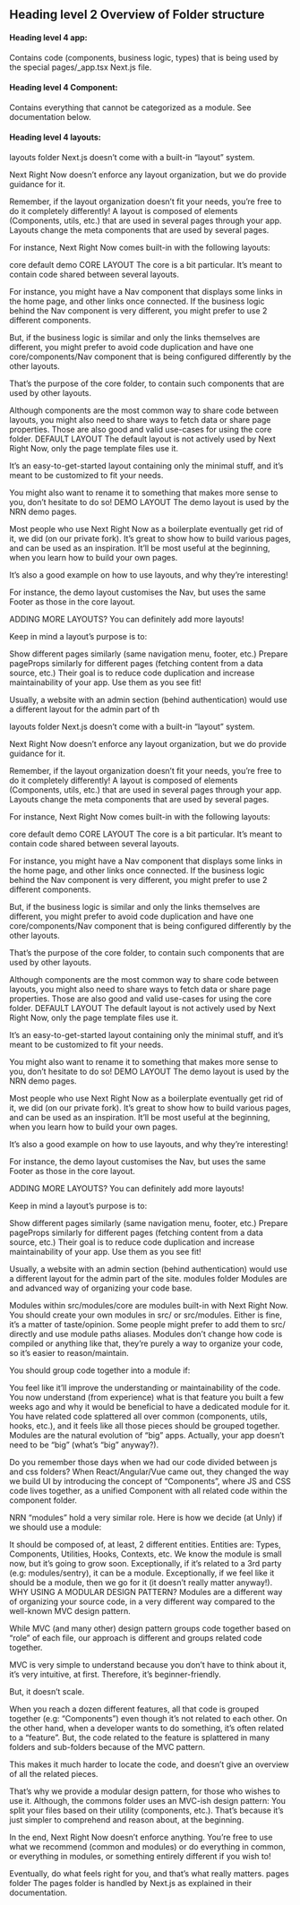 
## Heading level 2 Overview of Folder structure

#### Heading level 4 app:
Contains code (components, business logic, types) that is being used by 
the special pages/_app.tsx Next.js file.

#### Heading level 4 Component: 
  Contains everything that cannot be categorized as a module. See documentation below.

#### Heading level 4 layouts: 
layouts folder
Next.js doesn’t come with a built-in “layout” system.

Next Right Now doesn’t enforce any layout organization, but we do provide guidance for it.

 Remember, if the layout organization doesn’t fit your needs, you’re free to do it completely differently! 
A layout is composed of elements (Components, utils, etc.) that are used in several pages through your app. Layouts change the meta components that are used by several pages.

For instance, Next Right Now comes built-in with the following layouts:

core
default
demo
CORE LAYOUT
The core is a bit particular. It’s meant to contain code shared between several layouts.

For instance, you might have a Nav component that displays some links in the home page, and other links once connected. If the business logic behind the Nav component is very different, you might prefer to use 2 different components.

But, if the business logic is similar and only the links themselves are different, you might prefer to avoid code duplication and have one core/components/Nav component that is being configured differently by the other layouts.

That’s the purpose of the core folder, to contain such components that are used by other layouts.

 Although components are the most common way to share code between layouts, you might also need to share ways to fetch data or share page properties. Those are also good and valid use-cases for using the core folder. 
DEFAULT LAYOUT
The default layout is not actively used by Next Right Now, only the page template files use it.

It’s an easy-to-get-started layout containing only the minimal stuff, and it’s meant to be customized to fit your needs.

 You might also want to rename it to something that makes more sense to you, don’t hesitate to do so! 
DEMO LAYOUT
The demo layout is used by the NRN demo pages.

 Most people who use Next Right Now as a boilerplate eventually get rid of it, we did (on our private fork). 
It’s great to show how to build various pages, and can be used as an inspiration. It’ll be most useful at the beginning, when you learn how to build your own pages.

It’s also a good example on how to use layouts, and why they’re interesting!

For instance, the demo layout customises the Nav, but uses the same Footer as those in the core layout.

ADDING MORE LAYOUTS?
You can definitely add more layouts!

Keep in mind a layout’s purpose is to:

Show different pages similarly (same navigation menu, footer, etc.)
Prepare pageProps similarly for different pages (fetching content from a data source, etc.)
Their goal is to reduce code duplication and increase maintainability of your app. Use them as you see fit!

 Usually, a website with an admin section (behind authentication) would use a different layout for the admin part of th
<!-- Contains the layouts used by pages. 
core: Contains reusable/extendable code (components, business logic, data fetching) used by other layouts.
default: Default layout that comes built-in with the strict minimum components (Nav, Footer). If you use NRN as a boilerplate, that’s the layout you should get started with!
demo: Layout used by the Next Right Now demo pages. All those pages under /demo use the demo layout, which contains a custom Nav showing links to each example, and a left menu for easier navigation through the demo.
modules: Contains related pieces of code (components, types, utils) grouped together. See documentation below.
core: Contains built-in modules included with the NRN preset you selected. They are being separated from other modules by default, so you can locate your own code faster.
pages: Contains Next.js pages and api folder.
stories: Contains Storybook stories.
app folder
This folder contains the code used to start a Next.js page.

 As a Next.js app grows, it contains more and more code within pages/_app, to such a point where it’s difficult to understand all that is happening there. The goal of this folder is to centralize all the business logic executed by pages/_app, while keeping it organized and maintenable. 
This folder contains global styles and “page bootstraps” that are used to initialize the client and server, distinctively. It also contains constants used thorough the app.

Read more about “Application Bootstrap”.

common folder
The common folder is meant to be a simple and quick way for developers to write code, without having to think about to modularize it.

Basically, you should write your code in common if:

You’re building a very simple app.
You’re not familiar with modules or not familiar with the existing code.
You’re in a hurry and just want to do something quickly.
You don’t know if what you’re working on is a module, or might become one in the future.
You don’t care about using a modular design approach.
You don’t want to think about building a module yet.
You’re unsure about whether using a module or using the common folder.
Etc.
Whether you use common or modules folder does not matter. Not really. Don’t stress yourself about “doing it the right way”, there is no “right way”.

Modules are meant to group related code together so that it’s easier to reason about. It won’t change anything if all your code is in common, you can always split it into modules once you feel it’s useful.

 In the end of the day, it doesn’t matter if you’re using a module or common, what matters is you find your code quickly, and the organization makes sense to you (and your team). Don’t fight with yourself about it, don’t waste time, just do what feels right. Worst case scenario, you’ll change it later.  -->
layouts folder
Next.js doesn’t come with a built-in “layout” system.

Next Right Now doesn’t enforce any layout organization, but we do provide guidance for it.

 Remember, if the layout organization doesn’t fit your needs, you’re free to do it completely differently! 
A layout is composed of elements (Components, utils, etc.) that are used in several pages through your app. Layouts change the meta components that are used by several pages.

For instance, Next Right Now comes built-in with the following layouts:

core
default
demo
CORE LAYOUT
The core is a bit particular. It’s meant to contain code shared between several layouts.

For instance, you might have a Nav component that displays some links in the home page, and other links once connected. If the business logic behind the Nav component is very different, you might prefer to use 2 different components.

But, if the business logic is similar and only the links themselves are different, you might prefer to avoid code duplication and have one core/components/Nav component that is being configured differently by the other layouts.

That’s the purpose of the core folder, to contain such components that are used by other layouts.

 Although components are the most common way to share code between layouts, you might also need to share ways to fetch data or share page properties. Those are also good and valid use-cases for using the core folder. 
DEFAULT LAYOUT
The default layout is not actively used by Next Right Now, only the page template files use it.

It’s an easy-to-get-started layout containing only the minimal stuff, and it’s meant to be customized to fit your needs.

 You might also want to rename it to something that makes more sense to you, don’t hesitate to do so! 
DEMO LAYOUT
The demo layout is used by the NRN demo pages.

 Most people who use Next Right Now as a boilerplate eventually get rid of it, we did (on our private fork). 
It’s great to show how to build various pages, and can be used as an inspiration. It’ll be most useful at the beginning, when you learn how to build your own pages.

It’s also a good example on how to use layouts, and why they’re interesting!

For instance, the demo layout customises the Nav, but uses the same Footer as those in the core layout.

ADDING MORE LAYOUTS?
You can definitely add more layouts!

Keep in mind a layout’s purpose is to:

Show different pages similarly (same navigation menu, footer, etc.)
Prepare pageProps similarly for different pages (fetching content from a data source, etc.)
Their goal is to reduce code duplication and increase maintainability of your app. Use them as you see fit!

 Usually, a website with an admin section (behind authentication) would use a different layout for the admin part of the site. 
modules folder
Modules are and advanced way of organizing your code base.

 Modules within src/modules/core are modules built-in with Next Right Now. You should create your own modules in src/ or src/modules. Either is fine, it’s a matter of taste/opinion. Some people might prefer to add them to src/ directly and use module paths aliases. 
Modules don’t change how code is compiled or anything like that, they’re purely a way to organize your code, so it’s easier to reason/maintain.

You should group code together into a module if:

You feel like it’ll improve the understanding or maintainability of the code.
You now understand (from experience) what is that feature you built a few weeks ago and why it would be beneficial to have a dedicated module for it.
You have related code splattered all over common (components, utils, hooks, etc.), and it feels like all those pieces should be grouped together.
Modules are the natural evolution of “big” apps. Actually, your app doesn’t need to be “big” (what’s “big” anyway?).

 Do you remember those days when we had our code divided between js and css folders?
When React/Angular/Vue came out, they changed the way we build UI by introducing the concept of “Components”, where JS and CSS code lives together, as a unified Component with all related code within the component folder.

NRN “modules” hold a very similar role. 
Here is how we decide (at Unly) if we should use a module:

It should be composed of, at least, 2 different entities.
Entities are: Types, Components, Utilities, Hooks, Contexts, etc.
We know the module is small now, but it’s going to grow soon.
Exceptionally, if it’s related to a 3rd party (e.g: modules/sentry), it can be a module.
Exceptionally, if we feel like it should be a module, then we go for it (it doesn’t really matter anyway!).
WHY USING A MODULAR DESIGN PATTERN?
Modules are a different way of organizing your source code, in a very different way compared to the well-known MVC design pattern.

While MVC (and many other) design pattern groups code together based on “role” of each file, our approach is different and groups related code together.

MVC is very simple to understand because you don’t have to think about it, it’s very intuitive, at first. Therefore, it’s beginner-friendly.

But, it doesn’t scale.

When you reach a dozen different features, all that code is grouped together (e.g: “Components”) even though it’s not related to each other. On the other hand, when a developer wants to do something, it’s often related to a “feature”. But, the code related to the feature is splattered in many folders and sub-folders because of the MVC pattern.

This makes it much harder to locate the code, and doesn’t give an overview of all the related pieces.

That’s why we provide a modular design pattern, for those who wishes to use it. Although, the commons folder uses an MVC-ish design pattern: You split your files based on their utility (components, etc.). That’s because it’s just simpler to comprehend and reason about, at the beginning.

 In the end, Next Right Now doesn’t enforce anything.
You’re free to use what we recommend (common and modules) or do everything in common, or everything in modules, or something entirely different if you wish to!

Eventually, do what feels right for you, and that’s what really matters. 
pages folder
The pages folder is handled by Next.js as explained in their documentation.